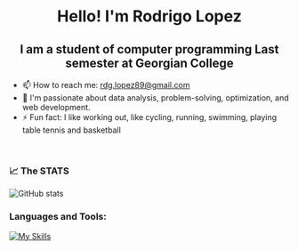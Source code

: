 <h1 align="center">Hello! I'm Rodrigo Lopez</h1>
<h2 align="center">I am a student of computer programming Last semester at Georgian College</h2>
 
- 📫 How to reach me: rdg.lopez89@gmail.com
- 🌱 I'm passionate about data analysis, problem-solving, optimization, and web development.
- ⚡ Fun fact: I like working out, like cycling, running, swimming, playing table tennis and basketball

<br />

### :chart_with_upwards_trend: The STATS 
![GitHub stats](https://github-readme-stats.vercel.app/api?username=rlopezlara&show_icons=true&count_private=true&theme=tokyonight) 

### Languages and Tools:

[![My Skills](https://skillicons.dev/icons?i=vscode,html,css,js,php,bootstrap,java,mysql,python,arduino,cs,github,figma,eclipse,azure)](https://skillicons.dev)



<br />

<!---
rlopezlara/rlopezlara is a ✨ special ✨ repository because its `README.md` (this file) appears on your GitHub profile.
You can click the Preview link to take a look at your changes.
--->
